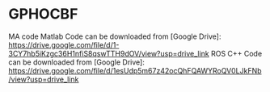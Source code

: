 # GPHOCBF
MA code
Matlab Code can be downloaded from [Google Drive]: https://drive.google.com/file/d/1-3CY7hb5iKzgc36H1nfiS8qswTTH9dOV/view?usp=drive_link
ROS C++ Code can be downloaded from [Google Drive]: https://drive.google.com/file/d/1esUdp5m67z42ocQhFQAWYRoQV0LJkFNb/view?usp=drive_link
